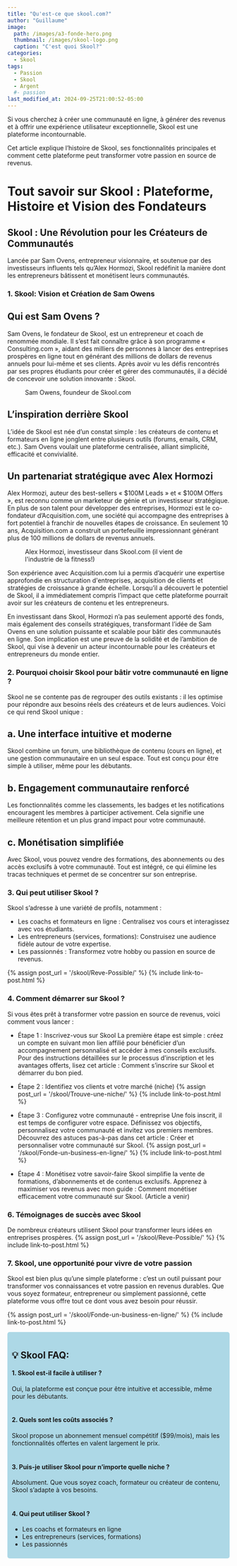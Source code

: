 ```yaml
---
title: "Qu'est-ce que skool.com?"
author: "Guillaume"
image: 
  path: /images/a3-fonde-hero.png
  thumbnail: /images/skool-logo.png
  caption: "C'est quoi Skool?"
categories:
  - Skool
tags:
  - Passion
  - Skool
  - Argent
  #- passion
last_modified_at: 2024-09-25T21:00:52-05:00
---
```

Si vous cherchez à créer une communauté en ligne, à générer des revenus et à offrir une expérience utilisateur exceptionnelle, Skool est une plateforme incontournable.

Cet article explique l’histoire de Skool, ses fonctionnalités principales et comment cette plateforme peut transformer votre passion en source de revenus.

# Tout savoir sur Skool : Plateforme, Histoire et Vision des Fondateurs

## Skool : Une Révolution pour les Créateurs de Communautés
 Lancée par Sam Ovens, entrepreneur visionnaire, et soutenue par des investisseurs influents tels qu’Alex Hormozi, Skool redéfinit la manière dont les entrepreneurs bâtissent et monétisent leurs communautés.



### 1. Skool: Vision et Création de Sam Owens
## Qui est Sam Ovens ?
Sam Ovens, le fondateur de Skool, est un entrepreneur et coach de renommée mondiale. Il s’est fait connaître grâce à son programme « Consulting.com », aidant des milliers de personnes à lancer des entreprises prospères en ligne tout en générant des millions de dollars de revenus annuels pour lui-même et ses clients. Après avoir vu les défis rencontrés par ses propres étudiants pour créer et gérer des communautés, il a décidé de concevoir une solution innovante : Skool.

<figure class="align-center">
  <a href="#"><img src="{{ '/images/sam-owens.jpg' | absolute_url }}" alt=""></a>
  <figcaption>Sam Owens, foundeur de Skool.com</figcaption>
</figure>

## L’inspiration derrière Skool
L’idée de Skool est née d’un constat simple : les créateurs de contenu et formateurs en ligne jonglent entre plusieurs outils (forums, emails, CRM, etc.). Sam Ovens voulait une plateforme centralisée, alliant simplicité, efficacité et convivialité.

## Un partenariat stratégique avec Alex Hormozi
Alex Hormozi, auteur des best-sellers « $100M Leads » et « $100M Offers », est reconnu comme un marketeur de génie et un investisseur stratégique. En plus de son talent pour développer des entreprises, Hormozi est le co-fondateur d’Acquisition.com, une société qui accompagne des entreprises à fort potentiel à franchir de nouvelles étapes de croissance. En seulement 10 ans, Acquisition.com a construit un portefeuille impressionnant générant plus de 100 millions de dollars de revenus annuels.

<figure class="align-center">
  <a href="#"><img src="{{ '/images/alex-hormozi.jpg' | absolute_url }}" alt=""></a>
  <figcaption>Alex Hormozi, investisseur dans Skool.com (il vient de l'industrie de la fitness!)</figcaption>
</figure>

Son expérience avec Acquisition.com lui a permis d’acquérir une expertise approfondie en structuration d'entreprises, acquisition de clients et stratégies de croissance à grande échelle. Lorsqu’il a découvert le potentiel de Skool, il a immédiatement compris l’impact que cette plateforme pourrait avoir sur les créateurs de contenu et les entrepreneurs.

En investissant dans Skool, Hormozi n’a pas seulement apporté des fonds, mais également des conseils stratégiques, transformant l’idée de Sam Ovens en une solution puissante et scalable pour bâtir des communautés en ligne. Son implication est une preuve de la solidité et de l’ambition de Skool, qui vise à devenir un acteur incontournable pour les créateurs et entrepreneurs du monde entier.

### 2. Pourquoi choisir Skool pour bâtir votre communauté en ligne ?
Skool ne se contente pas de regrouper des outils existants : il les optimise pour répondre aux besoins réels des créateurs et de leurs audiences. Voici ce qui rend Skool unique :

## a. Une interface intuitive et moderne
Skool combine un forum, une bibliothèque de contenu (cours en ligne), et une gestion communautaire en un seul espace. Tout est conçu pour être simple à utiliser, même pour les débutants.

## b. Engagement communautaire renforcé
Les fonctionnalités comme les classements, les badges et les notifications encouragent les membres à participer activement. Cela signifie une meilleure rétention et un plus grand impact pour votre communauté.

## c. Monétisation simplifiée
Avec Skool, vous pouvez vendre des formations, des abonnements ou des accès exclusifs à votre communauté. Tout est intégré, ce qui élimine les tracas techniques et permet de se concentrer sur son entreprise.

### 3. Qui peut utiliser Skool ?
Skool s’adresse à une variété de profils, notamment :

* Les coachs et formateurs en ligne : Centralisez vos cours et interagissez avec vos étudiants.
* Les entrepreneurs (services, formations): Construisez une audience fidèle autour de votre expertise.
* Les passionnés : Transformez votre hobby ou passion en source de revenus.

{% assign post_url = '/skool/Reve-Possible/' %}
{% include link-to-post.html %}

### 4. Comment démarrer sur Skool ?
Si vous êtes prêt à transformer votre passion en source de revenus, voici comment vous lancer :

* Étape 1 : Inscrivez-vous sur Skool
La première étape est simple : créez un compte en suivant mon lien affilié pour bénéficier d’un accompagnement personnalisé et accéder à mes conseils exclusifs. Pour des instructions détaillées sur le processus d’inscription et les avantages offerts, lisez cet article : Comment s’inscrire sur Skool et démarrer du bon pied.

* Étape 2 : Identifiez vos clients et votre marché (niche)
{% assign post_url = '/skool/Trouve-une-niche/' %}
{% include link-to-post.html %}

* Étape 3 : Configurez votre communauté - entreprise
Une fois inscrit, il est temps de configurer votre espace. Définissez vos objectifs, personnalisez votre communauté et invitez vos premiers membres. Découvrez des astuces pas-à-pas dans cet article : Créer et personnaliser votre communauté sur Skool.
{% assign post_url = '/skool/Fonde-un-business-en-ligne/' %}
{% include link-to-post.html %}

* Étape 4 : Monétisez votre savoir-faire
Skool simplifie la vente de formations, d’abonnements et de contenus exclusifs. Apprenez à maximiser vos revenus avec mon guide : Comment monétiser efficacement votre communauté sur Skool. (Article a venir)


### 6. Témoignages de succès avec Skool
De nombreux créateurs utilisent Skool pour transformer leurs idées en entreprises prospères. 
{% assign post_url = '/skool/Reve-Possible/' %}
{% include link-to-post.html %}


[//]: # "TODO: Par exemple :Jean Dupont, coach en développement personnel, a multiplié ses revenus par 3 grâce à sa communauté sur Skool.Marie Curie, passionnée de cuisine, a lancé un club de recettes en ligne avec des centaines de membres actifs."


### 7. Skool, une opportunité pour vivre de votre passion
Skool est bien plus qu’une simple plateforme : c’est un outil puissant pour transformer vos connaissances et votre passion en revenus durables. Que vous soyez formateur, entrepreneur ou simplement passionné, cette plateforme vous offre tout ce dont vous avez besoin pour réussir.

{% assign post_url = '/skool/Fonde-un-business-en-ligne/' %}
{% include link-to-post.html %}


<div style="background-color: lightblue; padding: 10px; border-radius: 5px;">
<h2>💡  Skool FAQ:</h2>

<h4>1. Skool est-il facile à utiliser ?</h4>
Oui, la plateforme est conçue pour être intuitive et accessible, même pour les débutants.<br><br>

<h4>2. Quels sont les coûts associés ?</h4>
Skool propose un abonnement mensuel compétitif ($99/mois), mais les fonctionnalités offertes en valent largement le prix.<br><br>

<h4>3. Puis-je utiliser Skool pour n’importe quelle niche ?</h4>
Absolument. Que vous soyez coach, formateur ou créateur de contenu, Skool s’adapte à vos besoins.<br><br>

<h4>4. Qui peut utiliser Skool ?</h4>
<ul>
  <li>Les coachs et formateurs en ligne</li>
  <li>Les entrepreneurs (services, formations)</li>
  <li>Les passionnés</li>
</ul>
</div>
